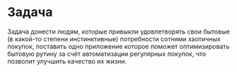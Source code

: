 # Задача

Задача донести людям, которые привыкли удовлетворять свои бытовые \(в какой-то степени инстинктивные\) потребности сотнями хаотичных покупок, поставить одно приложение которое поможет оптимизировать бытовую рутину за счёт автоматизации регулярных покупок, что позволит улучшить качество их жизни.

